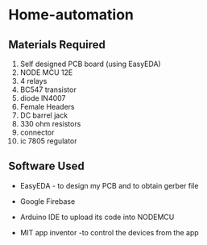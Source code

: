 # Home-automation
 
 ## Materials Required
 <ol>
 <li> Self designed PCB board (using EasyEDA) </li>
 
 <li> NODE MCU 12E </li>
 
 <li> 4 relays </li>
 
 <li> BC547 transistor </li>
 
 <li> diode IN4007 </li>
 
 <li> Female Headers </li>
 
 <li> DC barrel jack </li>
 
 <li> 330 ohm resistors </li>
 
 <li> connector </li>
 
 <li> ic 7805 regulator </li>
 </ol>
 
 ## Software Used
 - EasyEDA - to design my PCB and to obtain gerber file      
  
 - Google Firebase
 
 - Arduino IDE to upload its code into NODEMCU
 
 - MIT app inventor -to control the devices from the app
